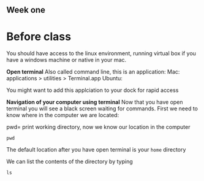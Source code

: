 ## Week one

# Before class

You should have access to the linux environment, running virtual box if you have a windows machine or native in your mac.

**Open terminal**
Also called command line, this is an application:
Mac: applications > utilities > Terminal.app
Ubuntu: 

You might want to add this applciation to your dock for rapid access

**Navigation of your computer using terminal**
Now that you have open terminal you will see a black screen waiting for commands. First we need to know where in the computer we are located:

pwd= print working directory, now we know our location in the computer

```
pwd
```

The default location after you have open terminal is your `home` directory 

We can list the contents of the directory by typing

```
ls
```




